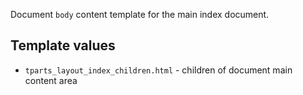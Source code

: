Document `body` content template for the main index document.

## Template values

- `tparts_layout_index_children.html` - children of document main content area
